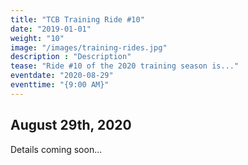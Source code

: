 ```yaml
---
title: "TCB Training Ride #10"
date: "2019-01-01"
weight: "10"
image: "/images/training-rides.jpg"
description : "Description"
tease: "Ride #10 of the 2020 training season is..." 
eventdate: "2020-08-29"
eventtime: "{9:00 AM}"
---
```


## August 29th, 2020

Details coming soon...